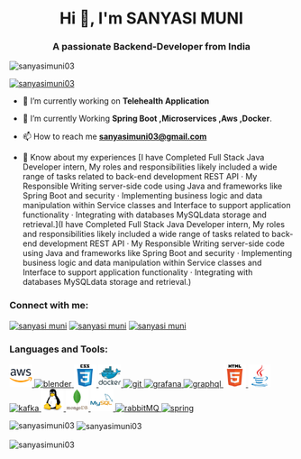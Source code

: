 <h1 align="center">Hi 👋, I'm SANYASI MUNI</h1>
<h3 align="center">A passionate Backend-Developer  from India</h3>

<p align="left"> <img src="https://komarev.com/ghpvc/?username=sanyasimuni03&label=Profile%20views&color=0e75b6&style=flat" alt="sanyasimuni03" /> </p>

<p align="left"> <a href="https://github.com/ryo-ma/github-profile-trophy"><img src="https://github-profile-trophy.vercel.app/?username=sanyasimuni03" alt="sanyasimuni03" /></a> </p>

- 🔭 I’m currently working on **Telehealth Application**

- 🌱 I’m currently Working **Spring Boot ,Microservices ,Aws ,Docker**.

- 📫 How to reach me **sanyasimuni03@gmail.com**

- 📄 Know about my experiences [I have Completed Full Stack Java Developer intern, My roles and responsibilities likely included a wide range of tasks related to back-end development REST API · My Responsible Writing server-side code using Java and frameworks like Spring Boot and security · Implementing business logic and data manipulation within Service classes and Interface to support application functionality · Integrating with databases MySQLdata storage and retrieval.](I have Completed Full Stack Java Developer intern, My roles and responsibilities likely included a wide range of tasks related to back-end development REST API · My Responsible Writing server-side code using Java and frameworks like Spring Boot and security · Implementing business logic and data manipulation within Service classes and Interface to support application functionality · Integrating with databases MySQLdata storage and retrieval.)

<h3 align="left">Connect with me:</h3>
<p align="left">
<a href="https://linkedin.com/in/sanyasi muni" target="blank"><img align="center" src="https://raw.githubusercontent.com/rahuldkjain/github-profile-readme-generator/master/src/images/icons/Social/linked-in-alt.svg" alt="sanyasi muni" height="30" width="40" /></a>
<a href="https://fb.com/sanyasi muni" target="blank"><img align="center" src="https://raw.githubusercontent.com/rahuldkjain/github-profile-readme-generator/master/src/images/icons/Social/facebook.svg" alt="sanyasi muni" height="30" width="40" /></a>
<a href="https://www.leetcode.com/sanyasi muni" target="blank"><img align="center" src="https://raw.githubusercontent.com/rahuldkjain/github-profile-readme-generator/master/src/images/icons/Social/leet-code.svg" alt="sanyasi muni" height="30" width="40" /></a>
</p>

<h3 align="left">Languages and Tools:</h3>
<p align="left"> <a href="https://aws.amazon.com" target="_blank" rel="noreferrer"> <img src="https://raw.githubusercontent.com/devicons/devicon/master/icons/amazonwebservices/amazonwebservices-original-wordmark.svg" alt="aws" width="40" height="40"/> </a> <a href="https://www.blender.org/" target="_blank" rel="noreferrer"> <img src="https://download.blender.org/branding/community/blender_community_badge_white.svg" alt="blender" width="40" height="40"/> </a> <a href="https://www.w3schools.com/css/" target="_blank" rel="noreferrer"> <img src="https://raw.githubusercontent.com/devicons/devicon/master/icons/css3/css3-original-wordmark.svg" alt="css3" width="40" height="40"/> </a> <a href="https://www.docker.com/" target="_blank" rel="noreferrer"> <img src="https://raw.githubusercontent.com/devicons/devicon/master/icons/docker/docker-original-wordmark.svg" alt="docker" width="40" height="40"/> </a> <a href="https://git-scm.com/" target="_blank" rel="noreferrer"> <img src="https://www.vectorlogo.zone/logos/git-scm/git-scm-icon.svg" alt="git" width="40" height="40"/> </a> <a href="https://grafana.com" target="_blank" rel="noreferrer"> <img src="https://www.vectorlogo.zone/logos/grafana/grafana-icon.svg" alt="grafana" width="40" height="40"/> </a> <a href="https://graphql.org" target="_blank" rel="noreferrer"> <img src="https://www.vectorlogo.zone/logos/graphql/graphql-icon.svg" alt="graphql" width="40" height="40"/> </a> <a href="https://www.w3.org/html/" target="_blank" rel="noreferrer"> <img src="https://raw.githubusercontent.com/devicons/devicon/master/icons/html5/html5-original-wordmark.svg" alt="html5" width="40" height="40"/> </a> <a href="https://www.java.com" target="_blank" rel="noreferrer"> <img src="https://raw.githubusercontent.com/devicons/devicon/master/icons/java/java-original.svg" alt="java" width="40" height="40"/> </a> <a href="https://kafka.apache.org/" target="_blank" rel="noreferrer"> <img src="https://www.vectorlogo.zone/logos/apache_kafka/apache_kafka-icon.svg" alt="kafka" width="40" height="40"/> </a> <a href="https://www.linux.org/" target="_blank" rel="noreferrer"> <img src="https://raw.githubusercontent.com/devicons/devicon/master/icons/linux/linux-original.svg" alt="linux" width="40" height="40"/> </a> <a href="https://www.mongodb.com/" target="_blank" rel="noreferrer"> <img src="https://raw.githubusercontent.com/devicons/devicon/master/icons/mongodb/mongodb-original-wordmark.svg" alt="mongodb" width="40" height="40"/> </a> <a href="https://www.mysql.com/" target="_blank" rel="noreferrer"> <img src="https://raw.githubusercontent.com/devicons/devicon/master/icons/mysql/mysql-original-wordmark.svg" alt="mysql" width="40" height="40"/> </a> <a href="https://www.rabbitmq.com" target="_blank" rel="noreferrer"> <img src="https://www.vectorlogo.zone/logos/rabbitmq/rabbitmq-icon.svg" alt="rabbitMQ" width="40" height="40"/> </a> <a href="https://spring.io/" target="_blank" rel="noreferrer"> <img src="https://www.vectorlogo.zone/logos/springio/springio-icon.svg" alt="spring" width="40" height="40"/> </a> </p>

<p><img align="left" src="https://github-readme-stats.vercel.app/api/top-langs?username=sanyasimuni03&show_icons=true&locale=en&layout=compact" alt="sanyasimuni03" /></p>

<p>&nbsp;<img align="center" src="https://github-readme-stats.vercel.app/api?username=sanyasimuni03&show_icons=true&locale=en" alt="sanyasimuni03" /></p>

<p><img align="center" src="https://github-readme-streak-stats.herokuapp.com/?user=sanyasimuni03&" alt="sanyasimuni03" /></p>
